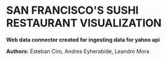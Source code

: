 # SAN FRANCISCO'S SUSHI RESTAURANT VISUALIZATION
__Web data connector created for ingesting data for yahoo api__

**Authors:** Esteban Ciro, Andres Eyherabide, Leandro Mora
